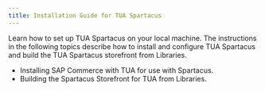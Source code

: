 ```yaml
---
title: Installation Guide for TUA Spartacus
---
```


Learn how to set up TUA Spartacus on your local machine. The instructions in the following topics describe how to install and configure TUA Spartacus and build the TUA Spartacus storefront from Libraries.

* Installing SAP Commerce with TUA for use with Spartacus.
* Building the Spartacus Storefront for TUA from Libraries.
